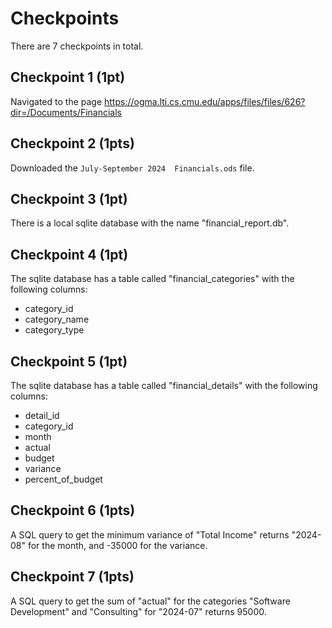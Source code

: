 # Checkpoints

There are 7 checkpoints in total.

## Checkpoint 1 (1pt)

Navigated to the page https://ogma.lti.cs.cmu.edu/apps/files/files/626?dir=/Documents/Financials

## Checkpoint 2 (1pts)

Downloaded the `July-September 2024  Financials.ods` file.

## Checkpoint 3 (1pt)

There is a local sqlite database with the name "financial_report.db".

## Checkpoint 4 (1pt)

The sqlite database has a table called "financial_categories" with the following columns:

- category_id
- category_name
- category_type

## Checkpoint 5 (1pt)

The sqlite database has a table called "financial_details" with the following columns:

- detail_id
- category_id
- month
- actual
- budget
- variance
- percent_of_budget

## Checkpoint 6 (1pts)

A SQL query to get the minimum variance of "Total Income" returns "2024-08" for the month, and -35000 for the variance.

## Checkpoint 7 (1pts)

A SQL query to get the sum of "actual" for the categories "Software Development" and "Consulting" for "2024-07" returns 95000.
